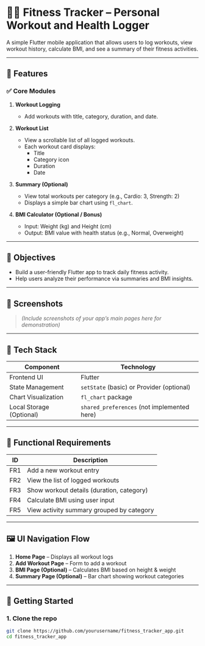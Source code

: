 # 🏋️‍♀️ Fitness Tracker – Personal Workout and Health Logger

A simple Flutter mobile application that allows users to log workouts, view workout history, calculate BMI, and see a summary of their fitness activities.

---

## 📱 Features

### ✅ Core Modules

1. **Workout Logging**
   - Add workouts with title, category, duration, and date.

2. **Workout List**
   - View a scrollable list of all logged workouts.
   - Each workout card displays:
     - Title
     - Category icon
     - Duration
     - Date

3. **Summary (Optional)**
   - View total workouts per category (e.g., Cardio: 3, Strength: 2)
   - Displays a simple bar chart using `fl_chart`.

4. **BMI Calculator (Optional / Bonus)**
   - Input: Weight (kg) and Height (cm)
   - Output: BMI value with health status (e.g., Normal, Overweight)

---

## 🎯 Objectives

- Build a user-friendly Flutter app to track daily fitness activity.
- Help users analyze their performance via summaries and BMI insights.

---

## 📸 Screenshots

> _(Include screenshots of your app’s main pages here for demonstration)_

---

## 🧱 Tech Stack

| Component          | Technology          |
|-------------------|---------------------|
| Frontend UI       | Flutter             |
| State Management  | `setState` (basic) or Provider (optional) |
| Chart Visualization | `fl_chart` package |
| Local Storage (Optional) | `shared_preferences` (not implemented here) |

---

## 🧪 Functional Requirements

| ID   | Description                                      |
|------|--------------------------------------------------|
| FR1  | Add a new workout entry                         |
| FR2  | View the list of logged workouts                |
| FR3  | Show workout details (duration, category)       |
| FR4  | Calculate BMI using user input                  |
| FR5  | View activity summary grouped by category       |

---

## 🖼️ UI Navigation Flow

1. **Home Page** – Displays all workout logs
2. **Add Workout Page** – Form to add a workout
3. **BMI Page (Optional)** – Calculates BMI based on height & weight
4. **Summary Page (Optional)** – Bar chart showing workout categories

---

## 🚀 Getting Started

### 1. Clone the repo

```bash
git clone https://github.com/yourusername/fitness_tracker_app.git
cd fitness_tracker_app
